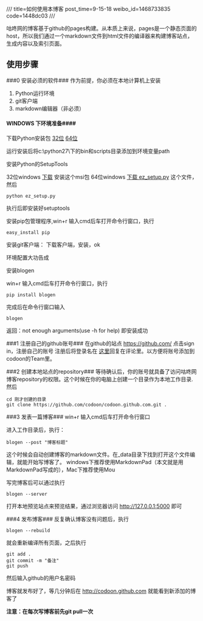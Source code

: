 ///
title=如何使用本博客
post_time=9-15-18
weibo_id=1468733835
code=1448dc03
///

咕咚网的博客基于github的pages构建。从本质上来说，pages是一个静态页面的host，所以我们通过一个markdown文件到html文件的编译器来构建博客站点，生成内容以及索引页面。

使用步骤
-----
###0 安装必须的软件###
作为前提，你必须在本地计算机上安装

1. Python运行环境
2. git客户端
3. markdown编辑器（非必须）

#### WINDOWS 下环境准备####
下载Python安装包 [32位](http://python.org/ftp/python/2.7.3/python-2.7.3.msi) [64位](http://python.org/ftp/python/2.7.3/python-2.7.3.amd64.msi)

运行安装后将c:\python27\下的bin和scripts目录添加到环境变量path

安装Python的SetupTools 

32位windows [下载](http://pypi.python.org/packages/2.7/s/setuptools/setuptools-0.6c11.win32-py2.7.exe#md5=57e1e64f6b7c7f1d2eddfc9746bbaf20) 安装这个msi包
64位windows [下载 ez_setup.py](http://peak.telecommunity.com/dist/ez_setup.py) 这个文件，然后

    python ez_setup.py

执行后即安装好setuptools

安装pip包管理程序,win+r 输入cmd后车打开命令行窗口，执行

    easy_install pip

安装git客户端：
下载客户端，安装，ok

环境配置大功告成

安装blogen

win+r 输入cmd后车打开命令行窗口，执行
    
    pip install blogen

完成后在命令行窗口输入

    blogen

返回：not enough arguments(use -h for help) 即安装成功

###1 注册自己的github账号###
在github的站点 https://github.com/ 点击sign in，注册自己的账号
注册后将登录名在 [这里](http://tower.im/8345/todos/1981)回复在评论里。以方便将账号添加到codoon的Team里。

###2 创建本地站点的repository###
等待确认后，你的账号就具备了访问咕咚网博客repository的权限。这个时候在你的电脑上创建一个目录作为本地工作目录.然后

    cd 刚才创建的目录
    git clone https://github.com/codoon/codoon.github.com.git .

###3 发表一篇博客###
win+r 输入cmd后车打开命令行窗口

进入工作目录后，执行：

    blogen --post "博客标题"

这个时候会自动创建博客的markdown文件。在_data目录下找到打开这个文件编辑，就能开始写博客了。
windows下推荐使用MarkdownPad（本文就是用MarkdownPad写成的），Mac下推荐使用Mou

写完博客后可以通过执行

    blogen --server

打开本地预览站点来预览结果，通过浏览器访问 http://127.0.0.1:5000 即可

###4 发布博客###
反复确认博客没有问题后，执行

    blogen --rebuild

就会重新编译所有页面，之后执行

    git add .
    git commit -m "备注"
    git push

然后输入github的用户名密码

博客就发布好了，等几分钟后在 http://codoon.github.com 就能看到新添加的博客了

__注意：在每次写博客前先git pull一次__







